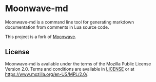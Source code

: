 # Moonwave-md

Moonwave-md is a command line tool for generating markdown documentation from comments in Lua source code.

This project is a fork of [Moonwave](https://github.com/evaera/moonwave).

## License
Moonwave-md is available under the terms of the Mozilla Public License Version 2.0. Terms and conditions are available in [LICENSE](LICENSE.txt) or at <https://www.mozilla.org/en-US/MPL/2.0/>.
